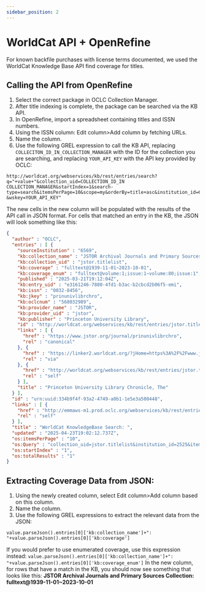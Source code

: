 ```yaml
---
sidebar_position: 2
---
```


# WorldCat API + OpenRefine

For known backfile purchases with license terms documented,  we used the WorldCat Knowledge Base API find coverage for titles.

## Calling the API from OpenRefine
1. Select the correct package in OCLC Collection Manager.
2. After title indexing is complete, the package can be searched via the KB API.
3. In OpenRefine, import a spreadsheet containing titles and ISSN numbers.
4. Using the ISSN column: Edit column>Add column by fetching URLs.
5. Name the column.
6. Use the following GREL expression to call the KB API, replacing ```COLLECITON_ID_IN_COLLECTION_MANAGER``` with the ID for the collection you are searching, and replacing ```YOUR_API_KEY``` with the API key provided by OCLC:
```
http://worldcat.org/webservices/kb/rest/entries/search?q="+value+"&collection_uid=COLLECTION_ID_IN COLLECTION_MANAGER&startIndex=1&search-type=search&itemsPerPage=10&scope=my&orderBy=title+asc&institution_id=6569?&wskey=YOUR_API_KEY"
```
The new cells in the new column will be populated with the results of the API call in JSON format. For cells that matched an entry in the KB, the JSON will look something like this:
```json
{
  "author" : "OCLC",
  "entries" : [ {
    "sourceInstitution" : "6569",
    "kb:collection_name" : "JSTOR Archival Journals and Primary Sources Collection",
    "kb:collection_uid" : "jstor.titlelist",
    "kb:coverage" : "fulltext@1939-11-01~2023-10-01",
    "kb:coverage_enum" : "fulltext@volume:1;issue:1~volume:80;issue:1",
    "published" : "2025-03-21T19:12:04Z",
    "kb:entry_uid" : "e3161246-7880-4fd1-b3ac-b2cbcd2b06f5-emi",
    "kb:issn" : "0032-8456",
    "kb:jkey" : "prinunivlibrchro",
    "kb:oclcnum" : "568032989",
    "kb:provider_name" : "JSTOR",
    "kb:provider_uid" : "jstor",
    "kb:publisher" : "Princeton University Library",
    "id" : "http://worldcat.org/webservices/kb/rest/entries/jstor.titlelist,e3161246-7880-4fd1-b3ac-b2cbcd2b06f5-emi",
    "links" : [ {
      "href" : "https://www.jstor.org/journal/prinunivlibrchro",
      "rel" : "canonical"
    }, {
      "href" : "https://linker2.worldcat.org/?jHome=https%3A%2F%2Fwww.jstor.org%2Fjournal%2Fprinunivlibrchro&linktype=best&jHomeSig=b2050f2b1c3762b3ddfd5f9f46c2f55b8594f314a38aa0884f755695aa3d361e",
      "rel" : "via"
    }, {
      "href" : "http://worldcat.org/webservices/kb/rest/entries/jstor.titlelist,e3161246-7880-4fd1-b3ac-b2cbcd2b06f5-emi",
      "rel" : "self"
    } ],
    "title" : "Princeton University Library Chronicle, The"
  } ],
  "id" : "urn:uuid:334b9f4f-93a2-4749-a0b1-1e5e3a500448",
  "links" : [ {
    "href" : "http://emmaws-m1.prod.oclc.org/webservices/kb/rest/entries/search?collection_uid=jstor.titlelist&institution_id=2525&itemsPerPage=10&orderBy=title%20asc&q=0032-8456&scope=my&search-type=search&startIndex=1",
    "rel" : "self"
  } ],
  "title" : "WorldCat KnowledgeBase Search: ",
  "updated" : "2025-04-23T19:02:12.737Z",
  "os:itemsPerPage" : "10",
  "os:Query" : "collection_uid=jstor.titlelist&institution_id=2525&itemsPerPage=10&orderBy=title%20asc&q=0032-8456&scope=my&search-type=search&startIndex=1",
  "os:startIndex" : "1",
  "os:totalResults" : "1"
}
```
## Extracting Coverage Data from JSON:
1. Using the newly created column, select Edit column>Add column based on this column.
2. Name the column.
3. Use the following GREL expressions to extract the relevant data from the JSON:
```
value.parseJson().entries[0]['kb:collection_name']+": "+value.parseJson().entries[0]['kb:coverage']
```
If you would prefer to use enumerated coverage, use this expression instead:
```value.parseJson().entries[0]['kb:collection_name']+": "+value.parseJson().entries[0]['kb:coverage_enum']```
In the new column, for rows that have a match in the KB, you should now see something that looks like this: **JSTOR Archival Journals and Primary Sources Collection: fulltext@1939-11-01~2023-10-01**
